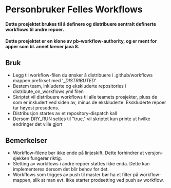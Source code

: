 # Personbruker Felles Workflows

#### Dette prosjektet brukes til å definere og distribuere sentralt definerte workflows til andre repoer. 
#### Dette prosjektet er en klone av pb-workflow-authority, og er ment for apper som bl. annet krever java 8.

## Bruk

- Legg til workflow-filen du ønsker å distribuere i .github/workflows mappen prefikset med '__DISTRIBUTED_'
- Bestem team, inkluderte og ekskluderte repositories i distribute_on_workflows.yml filen
- Skriptet vil distribuere workflows til alle teamets prosjekter, pluss de som er inkludert ved siden av, minus de ekskluderte. Ekskluderte repoer tar høyest presedens.
- Distribusjon startes av et repository-dispatch kall
- Dersom DRY_RUN settes til "true," vil skriptet kun printe ut hvilke endringer det ville gjort


## Bemerkelser

- Workflow-filene bør ikke ende på linjeskift. Dette forhindrer at versjon-sjekken fungerer riktig.
- Sletting av workflows i andre repoer støttes ikke enda. Dette kan implementeres dersom det blir behov for det.
- Workflows som trigges av push til master bør ha et filter på workflow-mappen, slik at man evt. ikke starter prodsetting ved push av workflow.